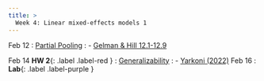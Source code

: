 ```yaml
---
title: >
  Week 4: Linear mixed-effects models 1
---
```


Feb 12
: [Partial Pooling](https://socialinteractionlab.github.io/psych710-notes/linear-mixed-effects-models-2.html)
  : - [Gelman & Hill 12.1-12.9](https://socialinteractionlab.github.io/psych710//assets/readings/gelmanhill_chapter12.pdf)

Feb 14 **HW 2**{: .label .label-red }
: [Generalizability](https://socialinteractionlab.github.io/psych710-notes/linear-mixed-effects-models-2.html)
  : - [Yarkoni (2022)](https://mzettersten.github.io/assets/pdf/ManyBabies_BBS_commentary.pdf)
Feb 16 
: **Lab**{: .label .label-purple }
